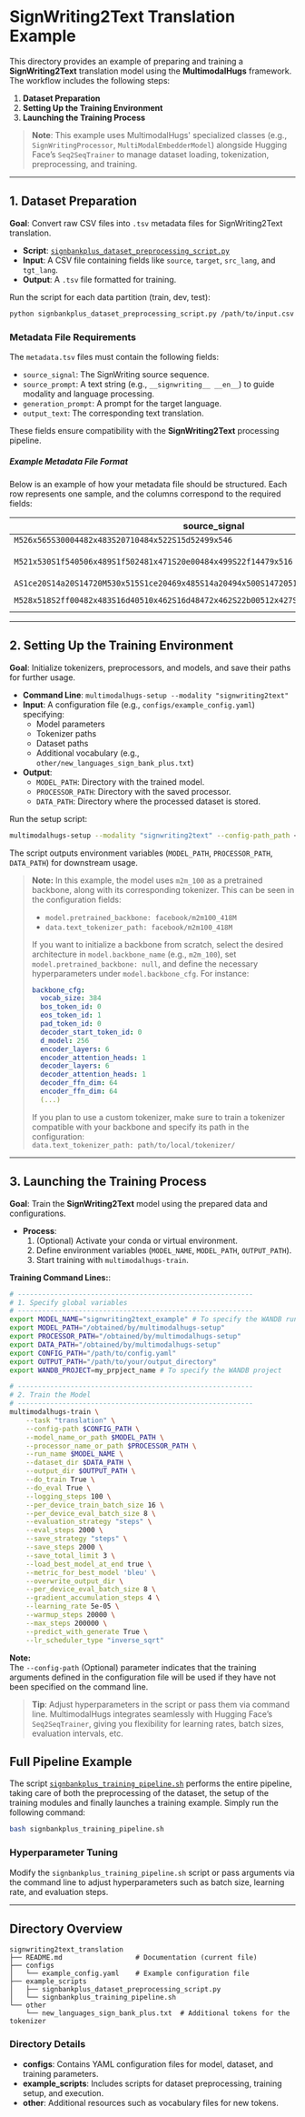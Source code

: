 
# SignWriting2Text Translation Example

This directory provides an example of preparing and training a **SignWriting2Text** translation model using the **MultimodalHugs** framework. The workflow includes the following steps:

1. **Dataset Preparation**
2. **Setting Up the Training Environment**
3. **Launching the Training Process**

> **Note**: This example uses MultimodalHugs' specialized classes (e.g., `SignWritingProcessor`, `MultiModalEmbedderModel`) alongside Hugging Face’s `Seq2SeqTrainer` to manage dataset loading, tokenization, preprocessing, and training.

---

## 1. Dataset Preparation

**Goal**: Convert raw CSV files into `.tsv` metadata files for SignWriting2Text translation.

- **Script**: [`signbankplus_dataset_preprocessing_script.py`](./example_scripts/signbankplus_dataset_preprocessing_script.py)
- **Input**: A CSV file containing fields like `source`, `target`, `src_lang`, and `tgt_lang`.
- **Output**: A `.tsv` file formatted for training.

Run the script for each data partition (train, dev, test):
```bash
python signbankplus_dataset_preprocessing_script.py /path/to/input.csv /path/to/output.tsv
```

### Metadata File Requirements

The `metadata.tsv` files must contain the following fields:

- `source_signal`: The SignWriting source sequence.
- `source_prompt`: A text string (e.g., `__signwriting__ __en__`) to guide modality and language processing.
- `generation_prompt`: A prompt for the target language.
- `output_text`: The corresponding text translation.

These fields ensure compatibility with the **SignWriting2Text** processing pipeline.

##### Example Metadata File Format

Below is an example of how your metadata file should be structured. Each row represents one sample, and the columns correspond to the required fields:

| **source_signal**   | **source_prompt**         | **generation_prompt** | **output_text**                                                                   |
|-----------------------------------------------------------|---------------------------|-----------------------|-----------------------------------------------------------------------------------|
| `M526x565S30004482x483S20710484x522S15d52499x546`           | `__ncs__`     |           `__es__`            | `dificil`                                                                               |
| `M521x530S1f540506x489S1f502481x471S20e00484x499S22f14479x516`                    | `__ase__`     |              `__en__`           | `Every book has been stolen.`                       |
| `AS1ce20S14a20S14720M530x515S1ce20469x485S14a20494x500S14720516x493`                     | `__ase__`    |             `__en__`            | `February`                |
| `M528x518S2ff00482x483S16d40510x462S16d48472x462S22b00512x427S22b10472x427S30a00482x483`                 | `__jos__`    |           `__ar__`              | `قبعة طاقية غطاء الراس`| 

---

## 2. Setting Up the Training Environment

**Goal**: Initialize tokenizers, preprocessors, and models, and save their paths for further usage.

- **Command Line**: `multimodalhugs-setup --modality "signwriting2text"`
- **Input**: A configuration file (e.g., `configs/example_config.yaml`) specifying:
  - Model parameters
  - Tokenizer paths
  - Dataset paths
  - Additional vocabulary (e.g., `other/new_languages_sign_bank_plus.txt`)
- **Output**:
  - `MODEL_PATH`: Directory with the trained model.
  - `PROCESSOR_PATH`: Directory with the saved processor.
  - `DATA_PATH`: Directory where the processed dataset is stored.

Run the setup script:

```bash
multimodalhugs-setup --modality "signwriting2text" --config-path_path </path/to/signwriting_config.yaml>
```

The script outputs environment variables (`MODEL_PATH`, `PROCESSOR_PATH`, `DATA_PATH`) for downstream usage.

> **Note:** In this example, the model uses `m2m_100` as a pretrained backbone, along with its corresponding tokenizer. This can be seen in the configuration fields:  
> - `model.pretrained_backbone: facebook/m2m100_418M`  
> - `data.text_tokenizer_path: facebook/m2m100_418M`  
>   
> If you want to initialize a backbone from scratch, select the desired architecture in `model.backbone_name` (e.g., `m2m_100`), set `model.pretrained_backbone: null`, and define the necessary hyperparameters under `model.backbone_cfg`. For instance:
>
> ```yaml
> backbone_cfg:
>   vocab_size: 384
>   bos_token_id: 0
>   eos_token_id: 1
>   pad_token_id: 0
>   decoder_start_token_id: 0
>   d_model: 256  
>   encoder_layers: 6 
>   encoder_attention_heads: 1
>   decoder_layers: 6  
>   decoder_attention_heads: 1
>   decoder_ffn_dim: 64
>   encoder_ffn_dim: 64
>   (...)
> ```
>
> If you plan to use a custom tokenizer, make sure to train a tokenizer compatible with your backbone and specify its path in the configuration:  
> `data.text_tokenizer_path: path/to/local/tokenizer/`

---

## 3. Launching the Training Process

**Goal**: Train the **SignWriting2Text** model using the prepared data and configurations.

- **Process**:
  1. (Optional) Activate your conda or virtual environment.
  2. Define environment variables (`MODEL_NAME`, `MODEL_PATH`, `OUTPUT_PATH`).
  3. Start training with `multimodalhugs-train`.

**Training Command Lines:**:

```bash
# ----------------------------------------------------------
# 1. Specify global variables
# ----------------------------------------------------------
export MODEL_NAME="signwriting2text_example" # To specify the WANDB run name
export MODEL_PATH="/obtained/by/multimodalhugs-setup"
export PROCESSOR_PATH="/obtained/by/multimodalhugs-setup"
export DATA_PATH="/obtained/by/multimodalhugs-setup"
export CONFIG_PATH="/path/to/config.yaml"
export OUTPUT_PATH="/path/to/your/output_directory"
export WANDB_PROJECT=my_prpject_name # To specify the WANDB project

# ----------------------------------------------------------
# 2. Train the Model
# ----------------------------------------------------------
multimodalhugs-train \
    --task "translation" \
    --config-path $CONFIG_PATH \
    --model_name_or_path $MODEL_PATH \
    --processor_name_or_path $PROCESSOR_PATH \
    --run_name $MODEL_NAME \
    --dataset_dir $DATA_PATH \
    --output_dir $OUTPUT_PATH \
    --do_train True \
    --do_eval True \
    --logging_steps 100 \
    --per_device_train_batch_size 16 \
    --per_device_eval_batch_size 8 \
    --evaluation_strategy "steps" \
    --eval_steps 2000 \
    --save_strategy "steps" \
    --save_steps 2000 \
    --save_total_limit 3 \
    --load_best_model_at_end true \
    --metric_for_best_model 'bleu' \
    --overwrite_output_dir \
    --per_device_eval_batch_size 8 \
    --gradient_accumulation_steps 4 \
    --learning_rate 5e-05 \
    --warmup_steps 20000 \
    --max_steps 200000 \
    --predict_with_generate True \
    --lr_scheduler_type "inverse_sqrt"
```
**Note:**  
The `--config-path` (Optional) parameter indicates that the training arguments defined in the configuration file will be used if they have not been specified on the command line.

>**Tip**: Adjust hyperparameters in the script or pass them via command line. MultimodalHugs integrates seamlessly with Hugging Face’s `Seq2SeqTrainer`, giving you flexibility for learning rates, batch sizes, evaluation intervals, etc.


## Full Pipeline Example

The script [`signbankplus_training_pipeline.sh`](./example_scripts/signbankplus_training_pipeline.sh) performs the entire pipeline, taking care of both the preprocessing of the dataset, the setup of the training modules and finally launches a training example. Simply run the following command:

```bash
bash signbankplus_training_pipeline.sh
```

### Hyperparameter Tuning

Modify the `signbankplus_training_pipeline.sh` script or pass arguments via the command line to adjust hyperparameters such as batch size, learning rate, and evaluation steps.

---

## Directory Overview

```plaintext
signwriting2text_translation
├── README.md                  # Documentation (current file)
├── configs
│   └── example_config.yaml    # Example configuration file
├── example_scripts
│   ├── signbankplus_dataset_preprocessing_script.py
│   └── signbankplus_training_pipeline.sh
└── other
    └── new_languages_sign_bank_plus.txt  # Additional tokens for the tokenizer
```

### Directory Details
- **configs**: Contains YAML configuration files for model, dataset, and training parameters.
- **example_scripts**: Includes scripts for dataset preprocessing, training setup, and execution.
- **other**: Additional resources such as vocabulary files for new tokens.
